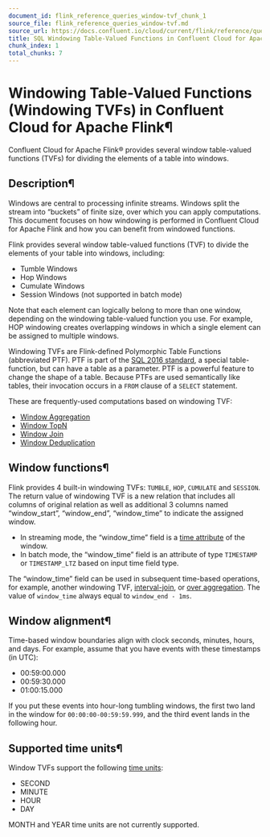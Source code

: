 ```yaml
---
document_id: flink_reference_queries_window-tvf_chunk_1
source_file: flink_reference_queries_window-tvf.md
source_url: https://docs.confluent.io/cloud/current/flink/reference/queries/window-tvf.html
title: SQL Windowing Table-Valued Functions in Confluent Cloud for Apache Flink
chunk_index: 1
total_chunks: 7
---
```


# Windowing Table-Valued Functions (Windowing TVFs) in Confluent Cloud for Apache Flink¶

Confluent Cloud for Apache Flink® provides several window table-valued functions (TVFs) for dividing the elements of a table into windows.

## Description¶

Windows are central to processing infinite streams. Windows split the stream into “buckets” of finite size, over which you can apply computations. This document focuses on how windowing is performed in Confluent Cloud for Apache Flink and how you can benefit from windowed functions.

Flink provides several window table-valued functions (TVF) to divide the elements of your table into windows, including:

  * Tumble Windows
  * Hop Windows
  * Cumulate Windows
  * Session Windows (not supported in batch mode)

Note that each element can logically belong to more than one window, depending on the windowing table-valued function you use. For example, HOP windowing creates overlapping windows in which a single element can be assigned to multiple windows.

Windowing TVFs are Flink-defined Polymorphic Table Functions (abbreviated PTF). PTF is part of the [SQL 2016 standard](https://www.iso.org/standard/78938.html), a special table-function, but can have a table as a parameter. PTF is a powerful feature to change the shape of a table. Because PTFs are used semantically like tables, their invocation occurs in a `FROM` clause of a `SELECT` statement.

These are frequently-used computations based on windowing TVF:

  * [Window Aggregation](window-aggregation.html#flink-sql-window-aggregation)
  * [Window TopN](window-topn.html#flink-sql-window-top-n)
  * [Window Join](window-join.html#flink-sql-window-join)
  * [Window Deduplication](window-deduplication.html#flink-sql-window-deduplication)

## Window functions¶

Flink provides 4 built-in windowing TVFs: `TUMBLE`, `HOP`, `CUMULATE` and `SESSION`. The return value of windowing TVF is a new relation that includes all columns of original relation as well as additional 3 columns named “window_start”, “window_end”, “window_time” to indicate the assigned window.

  * In streaming mode, the “window_time” field is a [time attribute](../../concepts/timely-stream-processing.html#flink-sql-time-attributes) of the window.
  * In batch mode, the “window_time” field is an attribute of type `TIMESTAMP` or `TIMESTAMP_LTZ` based on input time field type.

The “window_time” field can be used in subsequent time-based operations, for example, another windowing TVF, [interval-join](joins.html#flink-sql-interval-joins), or [over aggregation](over-aggregation.html#flink-sql-over-aggregation). The value of `window_time` always equal to `window_end - 1ms`.

## Window alignment¶

Time-based window boundaries align with clock seconds, minutes, hours, and days. For example, assume that you have events with these timestamps (in UTC):

  * 00:59:00.000
  * 00:59:30.000
  * 01:00:15.000

If you put these events into hour-long tumbling windows, the first two land in the window for `00:00:00-00:59:59.999`, and the third event lands in the following hour.

## Supported time units¶

Window TVFs support the following [time units](../functions/datetime-functions.html#flink-sql-time-interval-and-point-unit-specifiers):

  * SECOND
  * MINUTE
  * HOUR
  * DAY

MONTH and YEAR time units are not currently supported.
